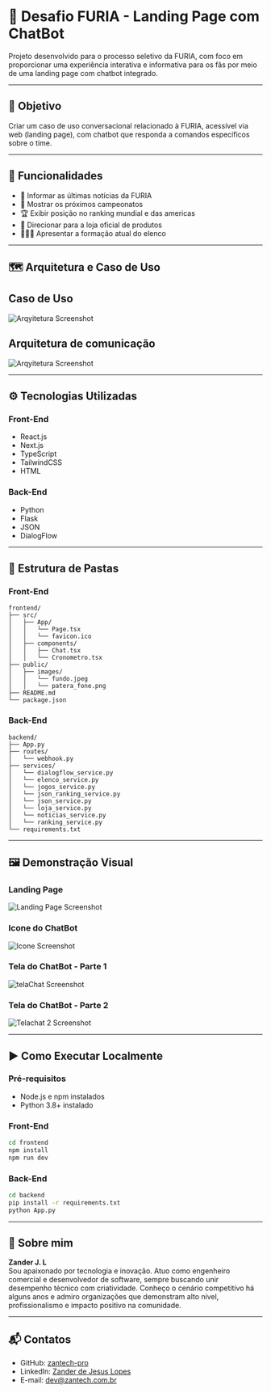 
# 🐾 Desafio FURIA - Landing Page com ChatBot

Projeto desenvolvido para o processo seletivo da FURIA, com foco em proporcionar uma experiência interativa e informativa para os fãs por meio de uma landing page com chatbot integrado.

---

## 📌 Objetivo

Criar um caso de uso conversacional relacionado à FURIA, acessível via web (landing page), com chatbot que responda a comandos específicos sobre o time.

---

## 🧠 Funcionalidades

- 📰 Informar as últimas notícias da FURIA
- 📆 Mostrar os próximos campeonatos
- 🏆 Exibir posição no ranking mundial e das americas
- 🛒 Direcionar para a loja oficial de produtos
- 🧑‍🤝‍🧑 Apresentar a formação atual do elenco

---

## 🗺️ Arquitetura e Caso de Uso

## Caso de Uso
![Arqyitetura Screenshot](desafio_furia_caso_de_uso.png)

## Arquitetura de comunicação
![Arqyitetura Screenshot](desafio_furia_arquitetura.png)

---
## ⚙️ Tecnologias Utilizadas

### Front-End
- React.js
- Next.js
- TypeScript
- TailwindCSS
- HTML

### Back-End
- Python
- Flask
- JSON
- DialogFlow

---

## 📂 Estrutura de Pastas

### Front-End
```
frontend/
├── src/
│   ├── App/
│   │   └── Page.tsx
│   │   └── favicon.ico
│   ├── components/
│   │   ├── Chat.tsx
│   │   └── Cronometro.tsx
├── public/
│   ├── images/
│   │   └── fundo.jpeg
│   │   └── patera_fone.png
├── README.md
└── package.json
```

### Back-End
```
backend/
├── App.py
├── routes/
│   └── webhook.py
├── services/
│   └── dialogflow_service.py
│   └── elenco_service.py
│   └── jogos_service.py
│   └── json_ranking_service.py
│   └── json_service.py
│   └── loja_service.py
│   └── noticias_service.py
│   └── ranking_service.py
└── requirements.txt
```

---

## 🖼️ Demonstração Visual

### Landing Page

![Landing Page Screenshot](landingPage.png)

### Icone do ChatBot
![Icone Screenshot](Icone_chat.png)

### Tela do ChatBot - Parte 1
![telaChat Screenshot](telachat.png)

### Tela do ChatBot - Parte 2
![Telachat 2 Screenshot](telaChat_2.png)

---

## ▶️ Como Executar Localmente

### Pré-requisitos
- Node.js e npm instalados
- Python 3.8+ instalado

### Front-End
```bash
cd frontend
npm install
npm run dev
```

### Back-End
```bash
cd backend
pip install -r requirements.txt
python App.py
```

---

## 👤 Sobre mim

**Zander J. L**  
Sou apaixonado por tecnologia e inovação. Atuo como engenheiro comercial e desenvolvedor de software, sempre buscando unir desempenho técnico com criatividade. Conheço o cenário competitivo há alguns anos e admiro organizações que demonstram alto nível, profissionalismo e impacto positivo na comunidade.

---

## 📬 Contatos

- GitHub: [zantech-pro](https://github.com/zantech-pro)
- LinkedIn: [Zander de Jesus Lopes](https://www.linkedin.com/in/zander-de-jesus-lopes-0854a775/)
- E-mail: dev@zantech.com.br

